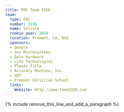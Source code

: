 ```yaml
---
title: FRC Team 3156
team:
  type: FRC
  number: 3156
  name: Solista
  rookie_year: 2010
  location: Fremont, CA, USA
  sponsors:
  - Google
  - Sun Microsystems
  - Dale Hardware
  - Life Technologies
  - Placer Title
  - Accuracy Machine, Inc.
  - SRT
  - Fremont Christian School
  links:
    Website: http://www.team3156.com
---
```


{% include remove_this_line_and_add_a_paragraph %}
